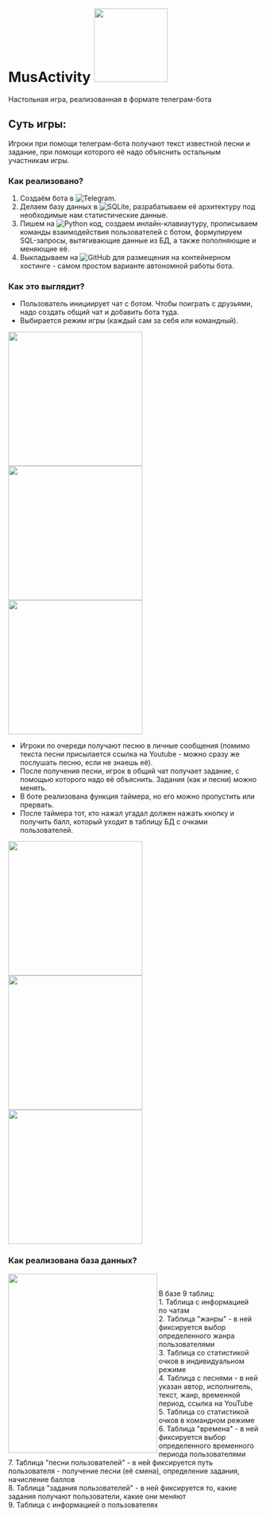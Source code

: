 # MusActivity <img src="Лого Музактивити.png" width="148">
Настольная игра, реализованная в формате телеграм-бота


## Суть игры: 
Игроки при помощи телеграм-бота получают текст известной песни и задание, при помощи которого её надо объяснить остальным участникам игры.

### Как реализовано?

1. Создаём бота в ![Telegram](https://img.shields.io/badge/Telegram-2CA5E0?style=for-the-badge&logo=telegram&logoColor=white).
2. Делаем базу данных в ![SQLite](https://img.shields.io/badge/sqlite-%2307405e.svg?style=for-the-badge&logo=sqlite&logoColor=white), разрабатываем её архитектуру под необходимые нам статистические данные.
3. Пишем на ![Python](https://img.shields.io/badge/python-3670A0?style=for-the-badge&logo=python&logoColor=ffdd54) код, создаем инлайн-клавиаутуру, прописываем команды взаимодействия пользователей с ботом, формулируем SQL-запросы, вытягивающие данные из БД, а также пополняющие и меняющие её. 
4. Выкладываем на ![GitHub](https://img.shields.io/badge/github-%23121011.svg?style=for-the-badge&logo=github&logoColor=white) для размещения на контейнерном хостинге - самом простом варианте автономной работы бота.

### Как это выглядит?
- Пользователь инициирует чат с ботом. Чтобы поиграть с друзьями, надо создать общий чат и добавить бота туда.
- Выбирается режим игры (каждый сам за себя или командный).
<p float="left">
  <img src="pics/1.jpg" width="270" />
  <img src="pics/2.jpg" width="270" /> 
  <img src="pics/3.jpg" width="270" />
</p>

- Игроки по очереди получают песню в личные сообщения (помимо текста песни присылается ссылка на Youtube - можно сразу же послушать песню, если не знаешь её).
- После получения песни, игрок в общий чат получает задание, с помощью которого надо её объяснить. Задания (как и песни) можно менять.
- В боте реализована функция таймера, но его можно пропустить или прервать.
- После таймера тот, кто нажал угадал должен нажать кнопку и получить балл, который уходит в таблицу БД с очками пользователей.
<p float="left">
  <img src="pics/4.jpg" width="270" />
  <img src="pics/5.jpg" width="270" /> 
  <img src="pics/6.jpg" width="270" />
</p>

### Как реализована база данных? 
<p><img src="pics/8.png" width="300" height="360" align="left" /</p>
<br>
<p> В базе 9 таблиц: <br>
1. Таблица с информацией по чатам <br>
2. Таблица "жанры" - в ней фиксируется выбор определенного жанра пользователями  <br>
3. Таблица со статистикой очков в индивидуальном режиме <br>  
4. Таблица с песнями - в ней указан автор, исполнитель, текст, жанр, временной период, ссылка на YouTube <br>    
5. Таблица со статистикой очков в командном режиме <br>    
6. Таблица "времена" - в ней фиксируется выбор определенного временного периода пользователями  <br> 
7. Таблица "песни пользователей" - в ней фиксируется путь пользователя - получение песни (её смена), определение задания, начисление баллов  <br>
8. Таблица "задания пользователей" - в ней фиксируется то, какие задания получают пользователи, какие они меняют <br>
9. Таблица с информацией о пользователях
</p>
<br><br>
